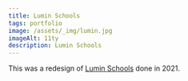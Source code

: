 ```yaml
---
title: Lumin Schools
tags: portfolio
image: /assets/_img/lumin.jpg
imageAlt: 11ty
description: Lumin Schools
---
```


This was a redesign of [Lumin Schools](https://www.luminschools.org/) done in 2021.
